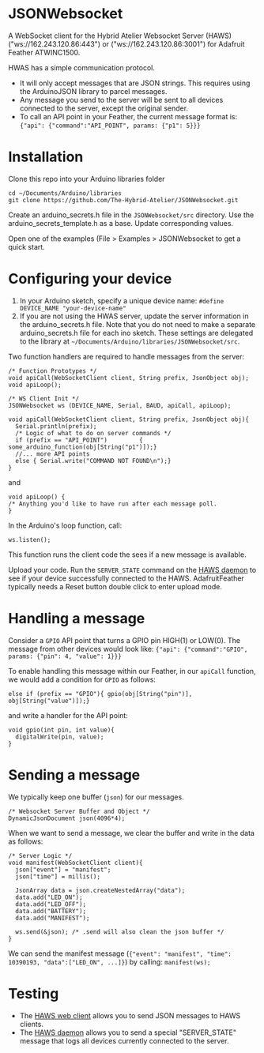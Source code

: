 # JSONWebsocket

A WebSocket client for the Hybrid Atelier Websocket Server (HAWS) ("ws://162.243.120.86:443") or ("ws://162.243.120.86:3001") for Adafruit Feather ATWINC1500. 


HWAS has a simple communication protocol.
* It will only accept messages that are JSON strings. This requires using the ArduinoJSON library to parcel messages. 
* Any message you send to the server will be sent to all devices connected to the server, except the original sender. 
* To call an API point in your Feather, the current message format is: `{"api": {"command":"API_POINT", params: {"p1": 5}}}`

# Installation
Clone this repo into your Arduino libraries folder 
```
cd ~/Documents/Arduino/libraries 
git clone https://github.com/The-Hybrid-Atelier/JSONWebsocket.git
```
Create an arduino_secrets.h file in the `JSONWebsocket/src` directory. Use the arduino_secrets_template.h as a base. Update corresponding values. 

Open one of the examples (File > Examples > JSONWebsocket to get a quick start. 

# Configuring your device

1. In your Arduino sketch, specify a unique device name: `#define DEVICE_NAME "your-device-name"`
2. If you are not using the HWAS server, update the server information in the arduino_secrets.h file. Note that you do not need to make a separate arduino_secrets.h file for each ino sketch. These settings are delegated to the library at `~/Documents/Arduino/libraries/JSONWebsocket/src`.

Two function handlers are required to handle messages from the server:
```
/* Function Prototypes */
void apiCall(WebSocketClient client, String prefix, JsonObject obj);
void apiLoop(); 

/* WS Client Init */
JSONWebsocket ws (DEVICE_NAME, Serial, BAUD, apiCall, apiLoop);
```

```
void apiCall(WebSocketClient client, String prefix, JsonObject obj){
  Serial.println(prefix);
  /* Logic of what to do on server commands */
  if (prefix == "API_POINT")         { some_arduino_function(obj[String("p1")]);}
  //... more API points
  else { Serial.write("COMMAND NOT FOUND\n");}
}
```
and 
```
void apiLoop() {
/* Anything you'd like to have run after each message poll.
}
```
In the Arduino's loop function, call:
```
ws.listen();
```
This function runs the client code the sees if a new message is available. 

Upload your code. Run the `SERVER_STATE` command on the [HAWS daemon](http://humrattlepurr.cearto.com/iot/server) to see if your device successfully connected to the HAWS. AdafruitFeather typically needs a Reset button double click to enter upload mode.

# Handling a message
Consider a `GPIO` API point that turns a GPIO pin HIGH(1) or LOW(0).
The message from other devices would look like:
`{"api": {"command":"GPIO", params: {"pin": 4, "value": 1}}}`

To enable handling this message within our Feather, in our `apiCall` function, we would add a condition for `GPIO` as follows:
```
else if (prefix == "GPIO"){ gpio(obj[String("pin")], obj[String("value")]);}
```
and write a handler for the API point:
```
void gpio(int pin, int value){
  digitalWrite(pin, value);
}
```


# Sending a message
We typically keep one buffer (`json`) for our messages.
```
/* Websocket Server Buffer and Object */
DynamicJsonDocument json(4096*4);
```
When we want to send a message, we clear the buffer and write in the data as follows:
```
/* Server Logic */
void manifest(WebSocketClient client){  
  json["event"] = "manifest";
  json["time"] = millis();

  JsonArray data = json.createNestedArray("data");
  data.add("LED_ON");
  data.add("LED_OFF");
  data.add("BATTERY");
  data.add("MANIFEST");
  
  ws.send(&json); /* .send will also clean the json buffer */
}
```
We can send the manifest message (`{"event": "manifest", "time": 10390193, "data":["LED_ON", ...]}`) by calling:
`manifest(ws);`

# Testing

* The [HAWS web client](http://humrattlepurr.cearto.com/iot/prototype) allows you to send JSON messages to HAWS clients.
* The [HAWS daemon](http://humrattlepurr.cearto.com/iot/server) allows you to send a special "SERVER_STATE" message that logs all devices currently connected to the server. 


